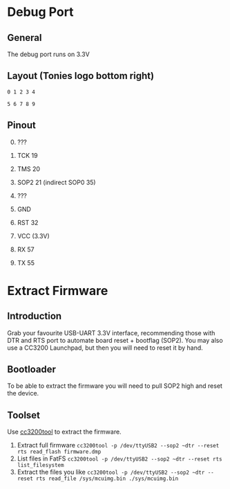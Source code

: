 # Debug Port
## General
The debug port runs on 3.3V
## Layout (Tonies logo bottom right)
`0 1 2 3 4`

`5 6 7 8 9`
## Pinout
0. ???
1. TCK 19
2. TMS 20
3. SOP2 21 (indirect SOP0 35)
4. ???

5. GND
6. RST 32
7. VCC (3.3V)
8. RX 57
9. TX 55

# Extract Firmware
## Introduction
Grab your favourite USB-UART 3.3V interface, recommending those with DTR and RTS port to automate board reset + bootflag (SOP2). You may also use a CC3200 Launchpad, but then you will need to reset it by hand.
## Bootloader
To be able to extract the firmware you will need to pull SOP2 high and reset the device.
## Toolset
Use [cc3200tool](https://github.com/ALLTERCO/cc3200tool) to extract the firmware.
1. Extract full firmware `cc3200tool -p /dev/ttyUSB2 --sop2 ~dtr --reset rts read_flash firmware.dmp`
2. List files in FatFS `cc3200tool -p /dev/ttyUSB2 --sop2 ~dtr --reset rts list_filesystem`
3. Extract the files you like `cc3200tool -p /dev/ttyUSB2 --sop2 ~dtr --reset rts read_file /sys/mcuimg.bin ./sys/mcuimg.bin`